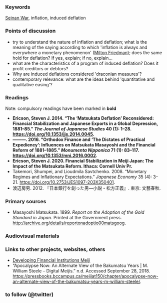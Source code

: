 ### Keywords
[Seinan War](https://en.wikipedia.org/wiki/Satsuma_Rebellion), inflation, induced deflation

### Points of discussion

* try to understand the nature of inflation and deflation; what is the meaning of the saying according to which 'inflation is always and everywhere a monetary phenomenon' ([Milton Friedman](https://en.wikiquote.org/wiki/Milton_Friedman)); does the same hold for deflation? If yes, explain; if no, explain...
* what are the characteristics of a program of induced deflation? Does it profit creditors or debtors?
* Why are induced deflations considered 'draconian measures'?
* contemporary relevance: what are the ideas behind 'quantitative and qualitative easing'?

### Readings
Note: compulsory readings have been marked in **bold**

* **Ericson, Steven J. 2014. “The ‘Matsukata Deflation’ Reconsidered: Financial Stabilization and Japanese Exports in a Global Depression, 1881–85.” *The Journal of Japanese Studies* 40 (1): 1–28. https://doi.org/10.1353/jjs.2014.0045.**
* **———. 2016. “Orthodox Finance and ‘The Dictates of Practical Expediency’: Influences on Matsukata Masayoshi and the Financial Reform of 1881–1885.” *Monumenta Nipponica* 71 (1): 83–117. https://doi.org/10.1353/mni.2016.0002.**
* **Ericson, Steven J. 2020. Financial Stabilization in Meiji Japan: The Impact of the Matsukata Reform. Ithaca: Cornell Univ Pr.**
* Takemori, Shumpei, and Lioudmila Savtchenko. 2008. “Monetary Regimes and Inflationary Expectations.” *Japanese Economy* 35 (4): 3–21. https://doi.org/10.2753/JES1097-203X350401.
* 渡辺房男. 2012. 『日本銀行を創った男―小説・松方正義』. 東京: 文藝春秋.

### Primary sources

* Masayoshi Matsukata. 1899. *Report on the Adoption of the Gold Standard in Japan*. Printed at the Government press. http://archive.org/details/reportonadoptio00matsgoog.


### Audiovisual materials


### Links to other projects, websites, others

* [Developing Financial Institutions Meiji](https://nanopdf.com/download/september-8-5add9cab45a4c_pdf)
* “Apocalypse Now: An Alternate View of the Bakumatsu Years | M. William Steele – Digital Meijis.” n.d. Accessed September 28, 2018. https://pressbooks.bccampus.ca/meijiat150/chapter/apocalypse-now-an-alternate-view-of-the-bakumatsu-years-m-william-steele/.


### to follow (@twitter)



